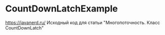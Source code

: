 # CountDownLatchExample
https://javanerd.ru/
Исходный код для статьи "Многопоточность. Класс CountDownLatch" 
